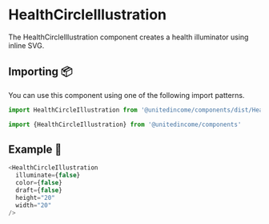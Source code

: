 # HealthCircleIllustration

The HealthCircleIllustration component creates a health illuminator using inline SVG.


## Importing 📦

You can use this component using one of the following import patterns.

```javascript
import HealthCircleIllustration from '@unitedincome/components/dist/HealthCircleIllustration'
```

```javascript
import {HealthCircleIllustration} from '@unitedincome/components'
```

## Example 🚀

```javascript
<HealthCircleIllustration
  illuminate={false}
  color={false}
  draft={false}
  height="20"
  width="20"
/>
```
